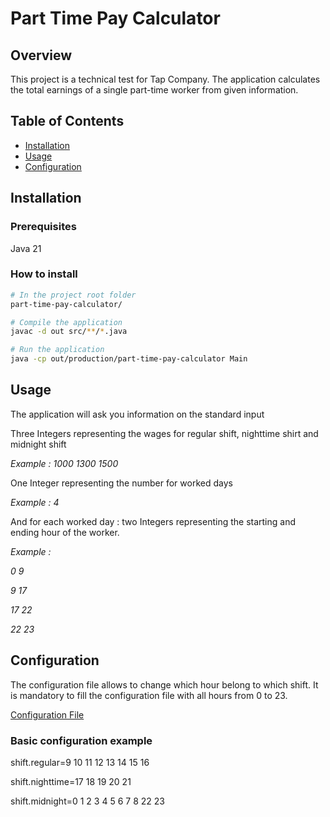 # Part Time Pay Calculator

## Overview

This project is a technical test for Tap Company. 
The application calculates the total earnings of a single part-time worker from given information.

## Table of Contents

- [Installation](#installation)
- [Usage](#usage)
- [Configuration](#configuration)

## Installation

### Prerequisites

Java 21

### How to install

```bash
# In the project root folder 
part-time-pay-calculator/

# Compile the application
javac -d out src/**/*.java

# Run the application
java -cp out/production/part-time-pay-calculator Main
```

## Usage

The application will ask you information on the standard input

Three Integers representing the wages for regular shift, nighttime shirt and midnight shift

*Example : 1000 1300 1500*

One Integer representing the number for worked days

*Example : 4*

And for each worked day : two Integers representing the starting and ending hour of the worker.

*Example :*

*0 9* 

*9 17*

*17 22* 

*22 23*



## Configuration

The configuration file allows to change which hour belong to which shift.
It is mandatory to fill the configuration file with all hours from 0 to 23.

[Configuration File](src/resources/configuration.properties)


### Basic configuration example


shift.regular=9 10 11 12 13 14 15 16

shift.nighttime=17 18 19 20 21

shift.midnight=0 1 2 3 4 5 6 7 8 22 23